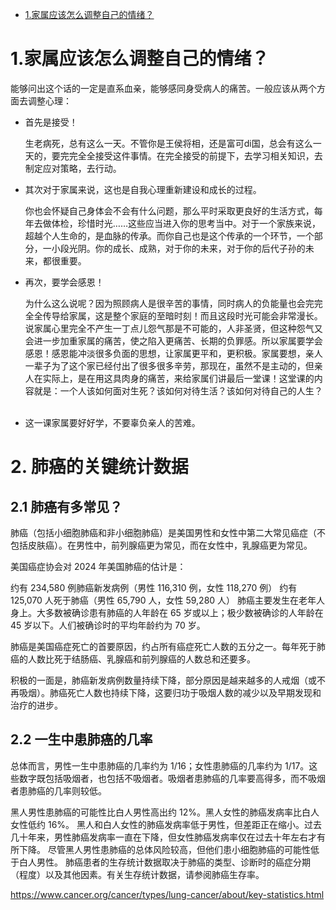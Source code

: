 - [1.家属应该怎么调整自己的情绪？](#1家属应该怎么调整自己的情绪)

<div STYLE="page-break-after: always;"></div>

# 1.家属应该怎么调整自己的情绪？

能够问出这个话的一定是直系血亲，能够感同身受病人的痛苦。一般应该从两个方面去调整心理：

- 首先是接受！

  生老病死，总有这么一天。不管你是王侯将相，还是富可di国，总会有这么一天的，要完完全全接受这件事情。在完全接受的前提下，去学习相关知识，去制定应对策略，去行动。

- 其次对于家属来说，这也是自我心理重新建设和成长的过程。

  你也会怀疑自己身体会不会有什么问题，那么平时采取更良好的生活方式，每年去做体检，珍惜时光……这些应当进入你的思考当中。对于一个家族来说，超越个人生命的，是血脉的传承。而你自己也是这个传承的一个环节，一个部分，一小段光阴。你的成长、成熟，对于你的未来，对于你的后代子孙的未来，都很重要。
 
- 再次，要学会感恩！
  
  为什么这么说呢？因为照顾病人是很辛苦的事情，同时病人的负能量也会完完全全传导给家属，这是整个家庭的至暗时刻！而且这段时光可能会非常漫长。说家属心里完全不产生一丁点儿怨气那是不可能的，人非圣贤，但这种怨气又会进一步加重家属的痛苦，使之陷入更痛苦、长期的负罪感。所以家属要学会感恩！感恩能冲淡很多负面的思想，让家属更平和，更积极。家属要想，亲人一辈子为了这个家已经付出了很多很多辛劳，那现在，虽然不是主动的，但亲人在实际上，是在用这具肉身的痛苦，来给家属们讲最后一堂课！这堂课的内容就是：一个人该如何面对生死？该如何对待生活？该如何对待自己的人生？
  
- 这一课家属要好好学，不要辜负亲人的苦难。

# 2. 肺癌的关键统计数据

## 2.1 肺癌有多常见？

肺癌（包括小细胞肺癌和非小细胞肺癌）是美国男性和女性中第二大常见癌症（不包括皮肤癌）。在男性中，前列腺癌更为常见，而在女性中，乳腺癌更为常见。

美国癌症协会对 2024 年美国肺癌的估计是：

约有 234,580 例肺癌新发病例（男性 116,310 例，女性 118,270 例）
约有 125,070 人死于肺癌（男性 65,790 人，女性 59,280 人）
肺癌主要发生在老年人身上。大多数被确诊患有肺癌的人年龄在 65 岁或以上；极少数被确诊的人年龄在 45 岁以下。人们被确诊时的平均年龄约为 70 岁。

肺癌是美国癌症死亡的首要原因，约占所有癌症死亡人数的五分之一。每年死于肺癌的人数比死于结肠癌、乳腺癌和前列腺癌的人数总和还要多。

积极的一面是，肺癌新发病例数量持续下降，部分原因是越来越多的人戒烟（或不再吸烟）。肺癌死亡人数也持续下降，这要归功于吸烟人数的减少以及早期发现和治疗的进步。

## 2.2 一生中患肺癌的几率

总体而言，男性一生中患肺癌的几率约为 1/16；女性患肺癌的几率约为 1/17。这些数字既包括吸烟者，也包括不吸烟者。吸烟者患肺癌的几率要高得多，而不吸烟者患肺癌的几率则较低。

黑人男性患肺癌的可能性比白人男性高出约 12%。黑人女性的肺癌发病率比白人女性低约 16%。
黑人和白人女性的肺癌发病率低于男性，但差距正在缩小。过去几十年来，男性肺癌发病率一直在下降，但女性肺癌发病率仅在过去十年左右才有所下降。
尽管黑人男性患肺癌的总体风险较高，但他们患小细胞肺癌的可能性低于白人男性。
肺癌患者的生存统计数据取决于肺癌的类型、诊断时的癌症分期（程度）以及其他因素。有关生存统计数据，请参阅肺癌生存率。

<https://www.cancer.org/cancer/types/lung-cancer/about/key-statistics.html>